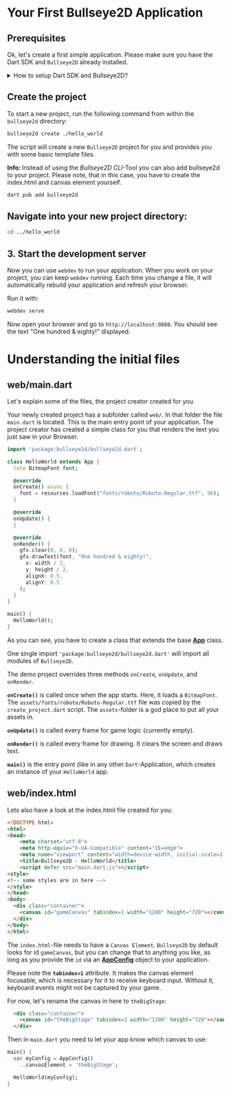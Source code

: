 # Your First Bullseye2D Application

## Prerequisites

Ok, let's create a first simple application. Please make sure you have the Dart SDK and `Bullseye2D` already installed.

<details>
<summary>How to setup Dart SDK and Bullseye2D?</summary>
<content>

## 1. Install Dart SDK

Go to https://dart.dev/get-dart and install the Dart SDK (*Flutter is NOT requried*).

## 2. Activate `webdev`

From your terminal run the following command:
```bash
dart pub global activate webdev
```

## 3. Install `Bullseye2D`

Install the `Bullseye2D` CLI Tool:
```bash
dart pub global activate bullseye2d
```
</content>
</details>

## Create the project
To start a new project, run the following command from within the `bullseye2d` directory:

```bash
bullseye2d create ./hello_world
```

The script will create a new `Bullseye2D` project for you and provides you with some basic template files.

<div class="note">
  <p><strong>Info: </strong>Instead of using the <em>Bullseye2D CLI</em>-Tool you
    can also add bullseye2d to your project.
    Please note, that in this case, you have to create the index.html and canvas element yourself.
  </p>

  ```bash
  dart pub add bullseye2d
  ```
</div>

## Navigate into your new project directory:

```bash
cd ../hello_world
```

## 3. Start the development server
Now you can use `webdev` to run your application. When you work on your project, you can keep `webdev` running. Each time you change a file, it will automatically rebuild your application and refresh your browser.

Run it with:

```bash
webdev serve
```

Now open your browser and go to `http://localhost:8080`. You should see the text "One hundred & eighty!" displayed.

# Understanding the initial files

## web/main.dart

Let's explain some of the files, the project creator created for you.

Your newly created project has a subfolder called `web/`. In that folder the file `main.dart` is located. This is the main entry point of your application. The project creator has created a simple class for you that renders the text you just saw in your Browser.

```dart
import 'package:bullseye2d/bullseye2d.dart';

class HelloWorld extends App {
  late BitmapFont font;

  @override
  onCreate() async {
    font = resources.loadFont("fonts/roboto/Roboto-Regular.ttf", 96);
  }

  @override
  onUpdate() {
  }

  @override
  onRender() {
    gfx.clear(0, 0, 0);
    gfx.drawText(font, "One hundred & eighty!", 
      x: width / 2, 
      y: height / 2, 
      alignX: 0.5, 
      alignY: 0.5
    );
  }
}

main() {
  HelloWorld();
}
```

As you can see, you have to create a class that extends the base [**App**](../topics/App-topic.html) class.

One single import `'package:bullseye2d/bullseye2d.dart'` will import all modules of `Bullseye2D`.

The demo project overrides three methods `onCreate`, `onUpdate`, and `onRender`.

**`onCreate()`** is called once when the app starts. Here, it loads a `BitmapFont`. The  `assets/fonts/roboto/Roboto-Regular.ttf` file was copied by the `create_project.dart` script. The `assets`-folder is a god place to put all your assets in.

**`onUpdate()`** is called every frame for game logic (currently empty).

**`onRender()`** is called every frame for drawing. It clears the screen and draws text.

**`main()`** is the entry point (like in any other `Dart`-Application, which creates an instance of your `HelloWorld` app.

## web/index.html

Lets also have a look at the index.html file created for you:

```html
<!DOCTYPE html>
<html>
<head>
    <meta charset="utf-8">
    <meta http-equiv="X-UA-Compatible" content="IE=edge">
    <meta name="viewport" content="width=device-width, initial-scale=1.0">
    <title>Bullseye2D - HelloWorld</title>
    <script defer src="main.dart.js"></script>
<style>
<!-- some styles are in here -->
</style>
</head>
<body>
  <div class="container">
    <canvas id="gameCanvas" tabindex=1 width="1280" height="720"></canvas>
  </div>
</body>
</html>
```

The `index.html`-file needs to have a `Canvas Element`. `Bullseye2D` by default looks for id `gameCanvas`, but you can change that to anything you like, as long as you provide the `id` via an [**AppConfig**](../bullseye2d/AppConfig-class.html) object to your application.

Please note the **`tabindex=1`** attribute. It makes the canvas element focusable, which is necessary for it to receive keyboard input. Without it, keyboard events might not be captured by your game.

</content>
</details>

For now, let's rename the canvas in here to `theBigStage`:

```html
  <div class="container">
    <canvas id="theBigStage" tabindex=1 width="1280" height="720"></canvas>
  </div>
```

Then in `main.dart` you need to let your app know which canvas to use:

```dart
main() {
  var myConfig = AppConfig()
    ..canvasElement = 'theBigStage';

  HelloWorld(myConfig);
}
```

